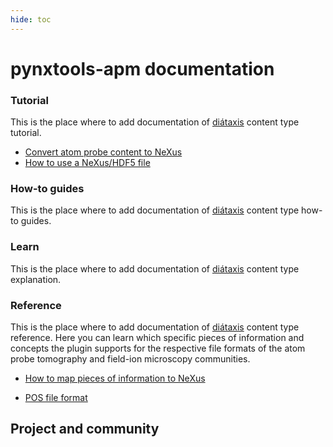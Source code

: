 ```yaml
---
hide: toc
---
```


# pynxtools-apm documentation

<!-- A single sentence that says what the product is, succinctly and memorably -->

<!-- A paragraph of one to three short sentences, that describe what the product does. -->

<!-- A third paragraph of similar length, this time explaining what need the product meets -->

<!-- Finally, a paragraph that describes whom the product is useful for. -->

<div markdown="block" class="home-grid">
<div markdown="block">

### Tutorial

This is the place where to add documentation of [diátaxis](https://diataxis.fr) content type tutorial.

- [Convert atom probe content to NeXus](tutorial/standalone.md)
- [How to use a NeXus/HDF5 file](tutorial/nexusio.md)
<!-- - [Convert data to NeXus using NOMAD Oasis](tutorial/oasis.md) -->

</div>
<div markdown="block">

### How-to guides

This is the place where to add documentation of [diátaxis](https://diataxis.fr) content type how-to guides.


</div>

<div markdown="block">

### Learn

This is the place where to add documentation of [diátaxis](https://diataxis.fr) content type explanation.

</div>
<div markdown="block">

### Reference

This is the place where to add documentation of [diátaxis](https://diataxis.fr) content type reference.
Here you can learn which specific pieces of information and concepts the plugin supports for the
respective file formats of the atom probe tomography and field-ion microscopy communities.

- [How to map pieces of information to NeXus](reference/contextualization.md)
<!-- - [APT](reference/apt.md)-->
- [POS file format](reference/pos.md)
<!-- - [ePOS](reference/pos.md)-->
<!-- - [RNG](reference/rng.md)-->
<!-- - [RRNG](reference/rrng.md)-->
<!-- - [FAU Erlangen Matlab Atom Probe Toolbox Ranging definitions](reference/faufig.md)-->
<!-- -[FAU Erlangen OXCART instrument and pyccapt](reference/pycapt.md)-->
<!-- - [ATO](reference/ato.md)-->
<!-- - [ENV](reference/env.md)-->
<!-- -[CSV](reference/csv.md)-->
<!-- -[AMETEK/Cameca ROOT-based formats](reference/camecaroot.md)-->

</div>
</div>

<h2>Project and community</h2>
